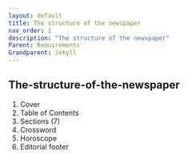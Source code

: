```yaml
---
layout: default
title: The structure of the newspaper
nav_order: 1
description: "The structure of the newspaper"
Parent: Requirements
Grandparent: Jekyll
---
```


<!-- Example of another paragraph -->
## The-structure-of-the-newspaper

1. Cover  
2. Table of Contents  
3. Sections (7)  
4. Crossword
5. Horoscope  
6. Editorial footer